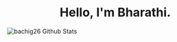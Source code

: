 <!--

### Hi there 👋


**bachig26/bachig26** is a ✨ _special_ ✨ repository because its `README.md` (this file) appears on your GitHub profile.

Here are some ideas to get you started:

- 🔭 I’m currently working on ...
- 🌱 I’m currently learning ...
- 👯 I’m looking to collaborate on ...
- 🤔 I’m looking for help with ...
- 💬 Ask me about ...
- 📫 How to reach me: ...
- 😄 Pronouns: ...
- ⚡ Fun fact: ...
-->
<h1 align="center"> Hello, I'm Bharathi. </h1>
 
![bachig26 Github Stats](https://github-stats-alpha.vercel.app/api?username=bachig26&cc=000&tc=fff&ic=fff&bc=000)
